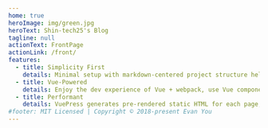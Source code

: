 ```yaml
---
home: true
heroImage: img/green.jpg
heroText: Shin-tech25's Blog
tagline: null
actionText: FrontPage
actionLink: /front/
features:
  - title: Simplicity First
    details: Minimal setup with markdown-centered project structure helps you focus on writing.
  - title: Vue-Powered
    details: Enjoy the dev experience of Vue + webpack, use Vue components in markdown, and develop custom themes with Vue.
  - title: Performant
    details: VuePress generates pre-rendered static HTML for each page, and runs as an SPA once a page is loaded.
#footer: MIT Licensed | Copyright © 2018-present Evan You
---
```

